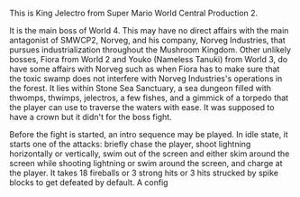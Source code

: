This is King Jelectro from Super Mario World Central Production 2.

It is the main boss of World 4. This may have no direct affairs with the main antagonist of SMWCP2, Norveg, and his company, Norveg Industries, that pursues industrialization throughout the Mushroom Kingdom. Other unlikely bosses, Fiora from World 2 and Youko (Nameless Tanuki) from World 3, do have some affairs with Norveg such as when Fiora has to make sure that the toxic swamp does not interfere with Norveg Industries's operations in the forest. It lies within Stone Sea Sanctuary, a sea dungeon filled with thwomps, thwimps, jelectros, a few fishes, and a gimmick of a torpedo that the player can use to traverse the waters with ease. It was supposed to have a crown but it didn't for the boss fight.

Before the fight is started, an intro sequence may be played. In idle state, it starts one of the attacks: briefly chase the player, shoot lightning horizontally or vertically, swim out of the screen and either skim around the screen while shooting lightning or swim around the screen, and charge at the player. It takes 18 fireballs or 3 strong hits or 3 hits strucked by spike blocks to get defeated by default. A config